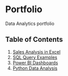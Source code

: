# Portfolio
Data Analytics portfolio


## Table of Contents  
1. [Sales Analysis in Excel](#sales-analysis-in-excel)  
2. [SQL Query Examples](#sql-query-examples)  
3. [Power BI Dashboards](#power-bi-dashboards)  
4. [Python Data Analysis](#python-data-analysis)
